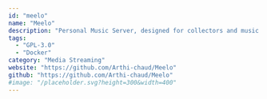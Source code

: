 ```yaml
---
id: "meelo"
name: "Meelo"
description: "Personal Music Server, designed for collectors and music maniacs."
tags:
  - "GPL-3.0"
  - "Docker"
category: "Media Streaming"
website: "https://github.com/Arthi-chaud/Meelo"
github: "https://github.com/Arthi-chaud/Meelo"
#image: "/placeholder.svg?height=300&width=400"
---
```


